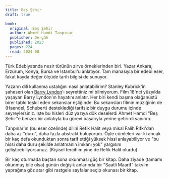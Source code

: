 ```yaml
---
title: Beş Şehir
draft: true

book:
  original: Beş Şehir
  author: Ahmet Hamdi Tanpınar
  publisher: Dergâh
  published: 2023
  pages: 224
  read: 2024-08
---
```


Türk Edebiyatında nesir türünün zirve örneklerinden biri. Yazar Ankara, Erzurum, Konya, Bursa ve İstanbul'u anlatıyor.
Tam manasıyla bir edebi eser, fakat kayda değer ölçüde tarih bilgisi de sunuyor.

Yazarın dili kullanma ustalığını nasıl anlatabilirim? Stanley Kubrick'in şaheseri olan [Barry
Lyndon](https://www.youtube.com/watch?v=WOLZMr52Wcc)'ı seyrettiniz mi bilmiyorum. Film 18'nci yüzyılda yaşayan Barry
Lyndon'ın hayatını anlatır. Her biri kendi başına olağanüstü birer tablo teşkil eden sekanslar eşliğinde. Bu sekansları
filmin müziğinin de (Haendel, Schubert) desteklediği tarifsiz bir duygu durumu içinde seyreylersiniz. İşte bu hisleri
düz yazıya dök deselerdi Ahmet Hamdi "Beş Şehir"e benzer bir anlatıyla bu görevi başarıyla yerine getirirdi sanırım.

Tanpınar'ın (bu eser özelinde) dilini Refik Halit veya misal Falih Rıfkı'dan daha az "duru", daha fazla abstrakt buluyorum.
Öyle cümleleri var ki ancak bir kaç defa okunduktan sonra tarif ettiği yüksek hissi anlayabiliyor ve "bu hissi daha duru
şekilde anlatmanın imkanı yok" yargısını geliştirebiliyorsunuz. (Kişisel tercihim yine de Refik Halit olurdu)

Bir kaç oturmada baştan sona okunması güç bir kitap. Daha ziyade (tamamı okunmuş bile olsa) günün değişik anlarında bir
"Saatli Maarif" takvim yaprağına göz atar gibi rastgele sayfalar seçip okunası bir kitap.
